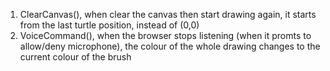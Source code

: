1) ClearCanvas(), when clear the canvas then start drawing again, it starts from the last turtle position, instead of (0,0)
2) VoiceCommand(), when the browser stops listening (when it promts to allow/deny microphone), the colour of the whole drawing changes to the current colour of the brush